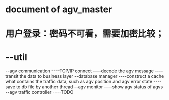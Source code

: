 # document of agv_master

# 用户登录：密码不可看，需要加密比较；

# --util
  --agv communication
  ----TCP/IP connect
  ----decode the agv message
  ----transit the data to business layer
  --database manager
  ----construct a cache what contains the traffic data, such as agv position and agv error state
  ----save to db file by another thread
  --agv monitor
  ----show agv status of agvs
  --agv traffic controller
  ----TODO
